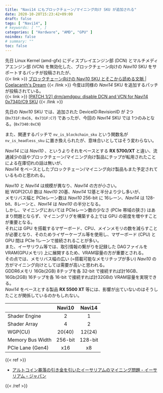 ```yaml
---
title: "Navi14 にもブロックチェーン/マイニング向け SKU が追加される"
date: 2020-10-28T15:23:42+09:00
draft: false
tags: [ "Navi14", ]
# keywords: [ "", ]
categories: [ "Hardware", "AMD", "GPU" ]
noindex: false
# summary: ""
toc: false
---
```


先日 Linux Kernel (amd-gfx) にディスプレイエンジン部 (DCN) とマルチメディアエンジン部 (VCN) を無効化した、ブロックチェーン向けの *Navi10* SKU をサポートするパッチが投稿されたが、  
{{< link >}} [ブロックチェーン向けの Navi10 SKU とそこから読める文脈 | Coelacanth's Dream](/posts/2020/10/21/navi10-sku-for-blockchain/) {{< /link >}}
今度は同様の *Navi14* SKU を追加するパッチが投稿されている。  
{{< link >}} [[PATCH 1/2] drm/amdgpu: disable DCN and VCN for Navi14 0x7340/C9 SKU](https://lists.freedesktop.org/archives/amd-gfx/2020-October/055322.html) {{< /link >}}

先日の *Navi10* SKU では、追加された DeviceID:RevisionID が 2つ (`0x731F:0xC6, 0x731F:C7`) であったが、今回の *Navi14* SKU では 1つのみとなる。(`0x7340:0xC9`)  

また、関連するパッチで `nv_is_blockchain_sku` という関数名が `nv_is_headless_sku` に置き換えられたが、意味合いとしてはそう変わらない。  

*Navi14* には *Navi10* 、というよりそれをベースとする **RX 5700/XT** と違い、流通減少の話やブロックチェーン/マイニング向け製品にチップが転用されたことによる在庫切れの話は無いが、  
*Navi14* をベースとしたブロックチェーン/マイニング向け製品もまた予定されているものと思われる。  

*Navi10* と *Navi14* は規模が異なり、*Navi14* の方が小さい。  
総 WGP(2CU) 数は *Navi10* 20基、*Navi14* 12基と半分より少し多いが、  
メモリバス幅と PCIeレーン数は *Navi10* 256-bit に 16レーン、*Navi14* は 128-bit、8レーンと、*Navi14* は *Navi10* の半分となる。  
しかし、マイニングにおいては PCIeレーン数の少なさ (PCIe 帯域の狭さ) はあまり問題とならず、マイニングリグを構築する上では GPU の密度を増やすことが重要となる。  
それには GPU を搭載するマザーボード、CPU、メインメモリの数を減らすことが必要となり、そのためライザーケーブル等を使用し、マザーボード (CPU) と GPU 間は PCIe 1レーンで接続されることが多い。  
また、イーサリウム等では、取引情報の繋がりを記録した DAGファイルを VRAM(GPUメモリ) 上に展開するため、VRAM容量の方が重要とされる。  
その点では、メモリバス幅の広い (=搭載可能なメモリチップが多い) *Navi10* の方がマイニング向けとしては需要が高いと思われる。  
GDDR6メモリ 16Gb(2GB) 8チップを各 32-bit で接続すれば計16GB、16Gb(2GB) 16チップを各 16-bit で接続すれば計32GBの VRAM容量を実現できる。  
*Navi14* をベースとする製品 **RX 5500 XT** 等には、影響が出ていないのはそうしたことが関係しているのかもしれない。  

| | Navi10 | Navi14 |
| :-- | :--: | :--: |
| Shader Engine | 2 | 1 |
| Shader Array | 4 | 2 |
| WGP(CU) | 20(40) | 12(24) |
| Memory Bus Width | 256-bit | 128-bit |
| PCIe Lane (Gen4) | x16 | x8 |

{{< ref >}}

 * [アルトコイン暴落の引き金を引いたイーサリアムのマイニング問題 - イーサリアム・ジャパン](https://ethereum-japan.net/ethereum/ethereum-radeon-rx400-500-mining-problems/)

{{< /ref >}}
